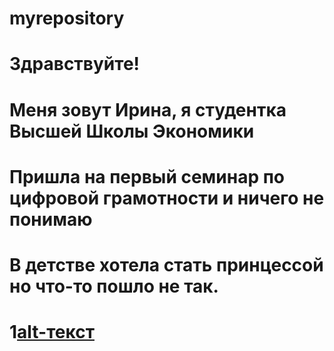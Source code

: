 # myrepository
# Здравствуйте!
# Меня зовут Ирина, я студентка Высшей Школы Экономики
# Пришла на первый семинар по цифровой грамотности и ничего не понимаю
# В детстве хотела стать принцессой но что-то пошло не так.
# 1[alt-текст](https://github.com/xristi4irina/myrepository/blob/master/h716vc.jpg)
